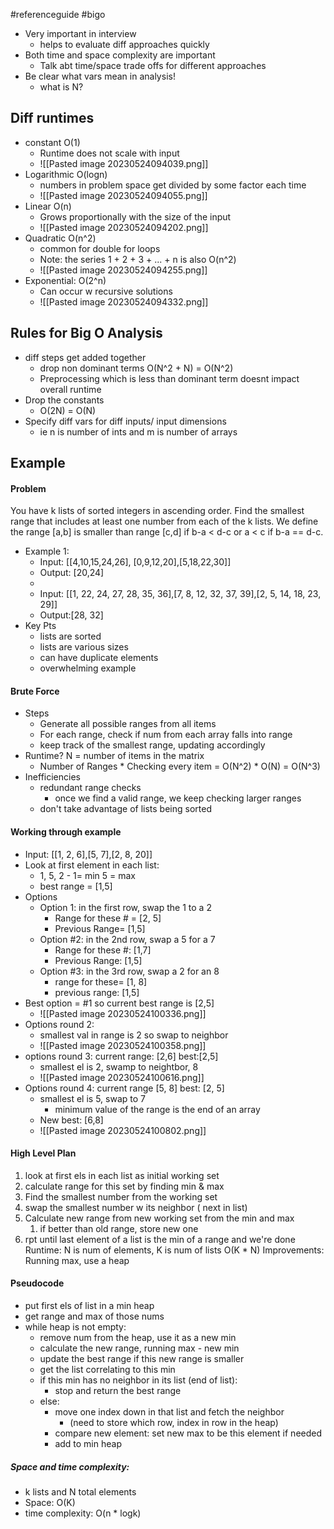 #referenceguide #bigo
- Very important in interview
	- helps to evaluate diff approaches quickly
- Both time and space complexity are important
	- Talk abt time/space trade offs for different approaches
- Be clear what vars mean in analysis!
	- what is N?
## Diff runtimes
- constant O(1)
	- Runtime does not scale with input
	- ![[Pasted image 20230524094039.png]]
- Logarithmic O(logn)
	- numbers in problem space get divided by some factor each time
	- ![[Pasted image 20230524094055.png]]
- Linear O(n)
	- Grows proportionally with the size of the input
	- ![[Pasted image 20230524094202.png]]
- Quadratic O(n^2)
	- common for double for loops
	- Note: the series 1 + 2 + 3 + ... + n is also O(n^2)
	- ![[Pasted image 20230524094255.png]]
- Exponential: O(2^n)
	- Can occur w recursive solutions
	- ![[Pasted image 20230524094332.png]]
## Rules for Big O Analysis
- diff steps get added together
	- drop non dominant terms O(N^2 + N) = O(N^2)
	- Preprocessing which is less than dominant term doesnt impact overall runtime
- Drop the constants
	- O(2N) = O(N)
- Specify diff vars for diff inputs/ input dimensions
	- ie n is number of ints and m is number of arrays 

## Example
#### Problem
You have k lists of sorted integers in ascending order. Find the smallest range that includes at least
one number from each of the k lists. We define the range \[a,b] is smaller than range \[c,d] if b-a < d-c or a < c if b-a == d-c.
- Example 1:
	- Input:  \[\[4,10,15,24,26], \[0,9,12,20],\[5,18,22,30]]
	- Output: \[20,24]
	- 
	- Input: \[\[1, 22, 24, 27, 28, 35, 36],\[7, 8, 12, 32, 37, 39],\[2, 5, 14, 18, 23, 29]]
	- Output:\[28, 32] 
- Key Pts
	- lists are sorted
	- lists are various sizes
	- can have duplicate elements
	- overwhelming example
#### Brute Force
- Steps
	- Generate all possible ranges from all items
	- For each range, check if num from each array falls into range
	- keep track of the smallest range, updating accordingly
- Runtime? N = number of items in the matrix
	- Number of Ranges * Checking every item = O(N^2) * O(N) = O(N^3)
- Inefficiencies
	- redundant range checks
		- once we find a valid range, we keep checking larger ranges
	- don't take advantage of lists being sorted
#### Working through example
- Input: \[\[1, 2, 6],\[5, 7],\[2, 8, 20]]
- Look at first element in each list:
	- 1, 5, 2 - 1= min 5 = max
	- best range  = \[1,5]
- Options
	- Option 1: in the first row, swap the 1 to a 2 
		- Range for these # = \[2, 5]
		- Previous Range= \[1,5]
	- Option #2: in the 2nd row, swap a 5 for a 7
		- Range for these #: \[1,7]
		- Previous Range: \[1,5]
	- Option #3: in the 3rd row, swap a 2 for an 8
		- range for these= \[1, 8]
		- previous range: \[1,5]
- Best option = #1 so current best range is \[2,5]
	- ![[Pasted image 20230524100336.png]]
- Options round 2: 
	- smallest val in range is 2 so swap to neighbor
	- ![[Pasted image 20230524100358.png]]
- options round 3: current range: \[2,6] best:\[2,5]
	- smallest el is 2, swamp to neightbor, 8
	- ![[Pasted image 20230524100616.png]]
- Options round 4: current range \[5, 8] best: \[2, 5]
	- smallest el is 5, swap to 7
		- minimum value of the range is the end of an array
	- New best: \[6,8]
	- ![[Pasted image 20230524100802.png]]

#### High Level Plan
1. look at first els in each list as initial working set
2. calculate range for this set by finding min & max
3. Find the smallest number from the working set
4. swap the smallest number w its neighbor ( next in list)
5. Calculate new range from new working set from the min and max
	1. if better than old range, store new one
6. rpt until last element of a list is the min of a range and we're done
Runtime: N is num of elements, K is num of lists O(K * N)
Improvements: Running max, use a heap
#### Pseudocode
- put first els of list in a min heap
- get range and max of those nums
- while heap is not empty:
	- remove num from the heap, use it as a new min
	- calculate the new range, running max - new min
	- update the best range if this new range is smaller
	- get the list correlating to this min
	- if this min has no neighbor in its list (end of list):
		- stop and return the best range
	- else:
		- move one index down in that list and fetch the neighbor
			- (need to store which row, index in row in the heap)
		- compare new element: set new max to be this element if needed
		- add to min heap
##### Space and time complexity:
- k lists and N total elements
- Space: O(K)
- time complexity: O(n * logk)